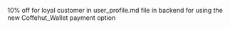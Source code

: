 10% off for loyal customer in user_profile.md file in backend for using the new Coffehut_Wallet payment option
